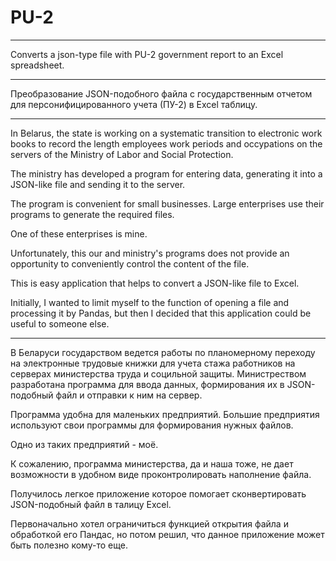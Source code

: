 # PU-2

-------------------------------------------------------------------------------------------------------------------------

Converts a json-type file with PU-2 government report to an Excel spreadsheet.

-------------------------------------------------------------------------------------------------------------------------

Преобразование JSON-подобного файла с государственным отчетом для персонифицированного учета (ПУ-2) в Excel таблицу.

-------------------------------------------------------------------------------------------------------------------------

In Belarus, the state is working on a systematic transition to electronic work books to record the length employees work periods and occypations on the servers of the Ministry of Labor and Social Protection. 

The ministry has developed a program for entering data, generating it into a JSON-like file and sending it to the server.



The program is convenient for small businesses. Large enterprises use their programs to generate the required files. 

One of these enterprises is mine. 

Unfortunately, this our and ministry's programs does not provide an opportunity to conveniently control the content of the file. 

This is easy application that helps to convert a JSON-like file to Excel.

Initially, I wanted to limit myself to the function of opening a file and processing it by Pandas, but then I decided that this application could be useful to someone else. 



-------------------------------------------------------------------------------------------------------------------------



В Беларуси государством ведется работы по планомерному переходу на электронные трудовые книжки для учета стажа работников на серверах министерства труда и социльной защиты. Министреством разработана программа для ввода данных, формирования их в JSON-подобный файл и отправки к ним на сервер. 



Программа удобна для маленьких предприятий. Большие предприятия используют свои программы для формирования нужных файлов. 

Одно из таких предприятий - моё. 

К сожалению, программа министерства, да и наша тоже, не дает возможности в удобном виде проконтролировать наполнение файла. 

Получилось легкое приложение которое помогает сконвертировать JSON-подобный файл в талицу Excel.

Первоначально хотел ограничиться функцией открытия файла и обработкой его Пандас, но потом решил, что данное приложение может быть полезно кому-то еще.



